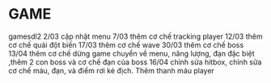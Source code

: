 # GAME
gamesdl2
2/03 cập nhật menu
7/03 thêm cơ chế tracking player
12/03 thêm cơ chế quái đột biến
17/03 thêm cơ chế wave 
30/03 thêm cơ chế boss
13/04 thêm cơ chế dừng game chuyển về menu, năng lượng, đạn đặc biệt ,thêm 2 con boss và cơ chế đạn của boss
16/04 chỉnh sửa hitbox, chỉnh sửa cơ chế máu, đạn, và điểm rơi kẻ địch. Thêm thanh máu player
